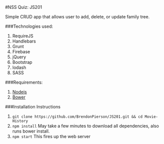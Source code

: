 #NSS Quiz: JS201

Simple CRUD app that allows user to add, delete, or update family tree.  

###Technologies used:
1. RequireJS
2. Handlebars
3. Grunt
4. Firebase
5. jQuery
6. Bootstrap
7. lodash
8. SASS

###Requirements:
1. [Nodejs](https://nodejs.org/en/)
2. [Bower](http://bower.io/)

###Installation Instructions
1. ```git clone https://github.com/BrendonPierson/JS201.git && cd Movie-History```
2. ```npm install``` May take a few minutes to download all dependencies, also runs bower install.
3. ```npm start``` This fires up the web server
